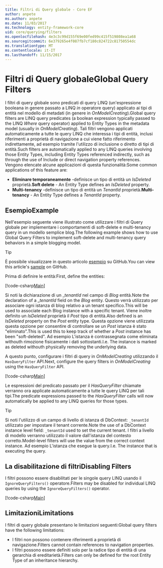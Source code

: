 ```yaml
---
title: Filtri di Query globale - Core EF
author: anpete
ms.author: anpete
ms.date: 11/03/2017
ms.technology: entity-framework-core
uid: core/querying/filters
ms.openlocfilehash: 4e3c3c99d155f69e00fed99c415f519808ea1a68
ms.sourcegitcommit: 6e379265e4f087fb7cf180c824722c81750554dc
ms.translationtype: MT
ms.contentlocale: it-IT
ms.lasthandoff: 11/15/2017
---
```

# <a name="global-query-filters"></a><span data-ttu-id="7dfde-102">Filtri di Query globale</span><span class="sxs-lookup"><span data-stu-id="7dfde-102">Global Query Filters</span></span>

<span data-ttu-id="7dfde-103">I filtri di query globale sono predicati di query LINQ (un'espressione booleana in genere passato a LINQ *in* operatore query) applicato ai tipi di entità nel modello di metadati (in genere in *OnModelCreating*).</span><span class="sxs-lookup"><span data-stu-id="7dfde-103">Global query filters are LINQ query predicates (a boolean expression typically passed to the LINQ *Where* query operator) applied to Entity Types in the metadata model (usually in *OnModelCreating*).</span></span> <span data-ttu-id="7dfde-104">Tali filtri vengono applicati automaticamente a tutte le query LINQ che interessa i tipi di entità, inclusi riferimenti a proprietà di navigazione a cui viene fatto riferimento indirettamente, ad esempio tramite l'utilizzo di inclusione o diretto di tipi di entità.</span><span class="sxs-lookup"><span data-stu-id="7dfde-104">Such filters are automatically applied to any LINQ queries involving those Entity Types, including Entity Types referenced indirectly, such as through the use of Include or direct navigation property references.</span></span> <span data-ttu-id="7dfde-105">Vengono elencate alcune applicazioni di questa funzionalità:</span><span class="sxs-lookup"><span data-stu-id="7dfde-105">Some common applications of this feature are:</span></span>

* <span data-ttu-id="7dfde-106">**Eliminare temporaneamente** -definisce un tipo di entità un *IsDeleted* proprietà.</span><span class="sxs-lookup"><span data-stu-id="7dfde-106">**Soft delete** - An Entity Type defines an *IsDeleted* property.</span></span>
* <span data-ttu-id="7dfde-107">**Multi-tenancy** -definisce un tipo di entità un *TenantId* proprietà.</span><span class="sxs-lookup"><span data-stu-id="7dfde-107">**Multi-tenancy** - An Entity Type defines a *TenantId* property.</span></span>

## <a name="example"></a><span data-ttu-id="7dfde-108">Esempio</span><span class="sxs-lookup"><span data-stu-id="7dfde-108">Example</span></span>

<span data-ttu-id="7dfde-109">Nell'esempio seguente viene illustrato come utilizzare i filtri di Query globale per implementare i comportamenti di soft-delete e multi-tenancy query in un modello semplice blog.</span><span class="sxs-lookup"><span data-stu-id="7dfde-109">The following example shows how to use Global Query Filters to implement soft-delete and multi-tenancy query behaviors in a simple blogging model.</span></span>

> [!TIP]
> <span data-ttu-id="7dfde-110">È possibile visualizzare in questo articolo [esempio](https://github.com/aspnet/EntityFrameworkCore/tree/dev/samples/QueryFilters) su GitHub.</span><span class="sxs-lookup"><span data-stu-id="7dfde-110">You can view this article's [sample](https://github.com/aspnet/EntityFrameworkCore/tree/dev/samples/QueryFilters) on GitHub.</span></span>

<span data-ttu-id="7dfde-111">Prima di definire le entità:</span><span class="sxs-lookup"><span data-stu-id="7dfde-111">First, define the entities:</span></span>

[!code-csharp[Main](../../../efcore-dev/samples/QueryFilters/Program.cs#Entities)]

<span data-ttu-id="7dfde-112">Si noti la dichiarazione di un __tenantId_ nel campo di _Blog_ entità.</span><span class="sxs-lookup"><span data-stu-id="7dfde-112">Note the declaration of a __tenantId_ field on the _Blog_ entity.</span></span> <span data-ttu-id="7dfde-113">Questo verrà utilizzato per associare ogni istanza di blog relativo a un tenant specifico.</span><span class="sxs-lookup"><span data-stu-id="7dfde-113">This will be used to associate each Blog instance with a specific tenant.</span></span> <span data-ttu-id="7dfde-114">Viene inoltre definito un _IsDeleted_ proprietà il _Post_ tipo di entità.</span><span class="sxs-lookup"><span data-stu-id="7dfde-114">Also defined is an _IsDeleted_ property on the _Post_ entity type.</span></span> <span data-ttu-id="7dfde-115">Questa opzione viene utilizzata questa opzione per consentire di controllare se un _Post_ istanza è stato "eliminato".</span><span class="sxs-lookup"><span data-stu-id="7dfde-115">This is used this to keep track of whether a _Post_ instance has been "soft-deleted".</span></span> <span data-ttu-id="7dfde-116">Ad esempio L'istanza è contrassegnata come eliminata withouth rimozione fisicamente i dati sottostanti.</span><span class="sxs-lookup"><span data-stu-id="7dfde-116">I.e. The instance is marked as deleted withouth physically removing the underlying data.</span></span>

<span data-ttu-id="7dfde-117">A questo punto, configurare i filtri di query in _OnModelCreating_ utilizzando il ```HasQueryFilter``` API.</span><span class="sxs-lookup"><span data-stu-id="7dfde-117">Next, configure the query filters in _OnModelCreating_ using the ```HasQueryFilter``` API.</span></span>

[!code-csharp[Main](../../../efcore-dev/samples/QueryFilters/Program.cs#Configuration)]

<span data-ttu-id="7dfde-118">Le espressioni del predicato passato per il _HasQueryFilter_ chiamate verranno ora applicate automaticamente a tutte le query LINQ per tali tipi.</span><span class="sxs-lookup"><span data-stu-id="7dfde-118">The predicate expressions passed to the _HasQueryFilter_ calls will now automatically be applied to any LINQ queries for those types.</span></span>

> [!TIP]
> <span data-ttu-id="7dfde-119">Si noti l'utilizzo di un campo di livello di istanza di DbContext: ```_tenantId``` utilizzato per impostare il tenant corrente.</span><span class="sxs-lookup"><span data-stu-id="7dfde-119">Note the use of a DbContext instance level field: ```_tenantId``` used to set the current tenant.</span></span> <span data-ttu-id="7dfde-120">I filtri a livello di modello verranno utilizzato il valore dall'istanza del contesto corretto.</span><span class="sxs-lookup"><span data-stu-id="7dfde-120">Model-level filters will use the value from the correct context instance.</span></span> <span data-ttu-id="7dfde-121">Ad esempio L'istanza che esegue la query.</span><span class="sxs-lookup"><span data-stu-id="7dfde-121">I.e. The instance that is executing the query.</span></span>

## <a name="disabling-filters"></a><span data-ttu-id="7dfde-122">La disabilitazione di filtri</span><span class="sxs-lookup"><span data-stu-id="7dfde-122">Disabling Filters</span></span>

<span data-ttu-id="7dfde-123">I filtri possono essere disabilitati per le singole query LINQ usando il ```IgnoreQueryFilters()``` operatore.</span><span class="sxs-lookup"><span data-stu-id="7dfde-123">Filters may be disabled for individual LINQ queries by using the ```IgnoreQueryFilters()``` operator.</span></span>

[!code-csharp[Main](../../../efcore-dev/samples/QueryFilters/Program.cs#IgnoreFilters)]

## <a name="limitations"></a><span data-ttu-id="7dfde-124">Limitazioni</span><span class="sxs-lookup"><span data-stu-id="7dfde-124">Limitations</span></span>

<span data-ttu-id="7dfde-125">I filtri di query globale presentano le limitazioni seguenti:</span><span class="sxs-lookup"><span data-stu-id="7dfde-125">Global query filters have the following limitations:</span></span>

* <span data-ttu-id="7dfde-126">I filtri non possono contenere riferimenti a proprietà di navigazione.</span><span class="sxs-lookup"><span data-stu-id="7dfde-126">Filters cannot contain references to navigation properties.</span></span>
* <span data-ttu-id="7dfde-127">I filtri possono essere definiti solo per la radice tipo di entità di una gerarchia di ereditarietà.</span><span class="sxs-lookup"><span data-stu-id="7dfde-127">Filters can only be defined for the root Entity Type of an inheritance hierarchy.</span></span>
